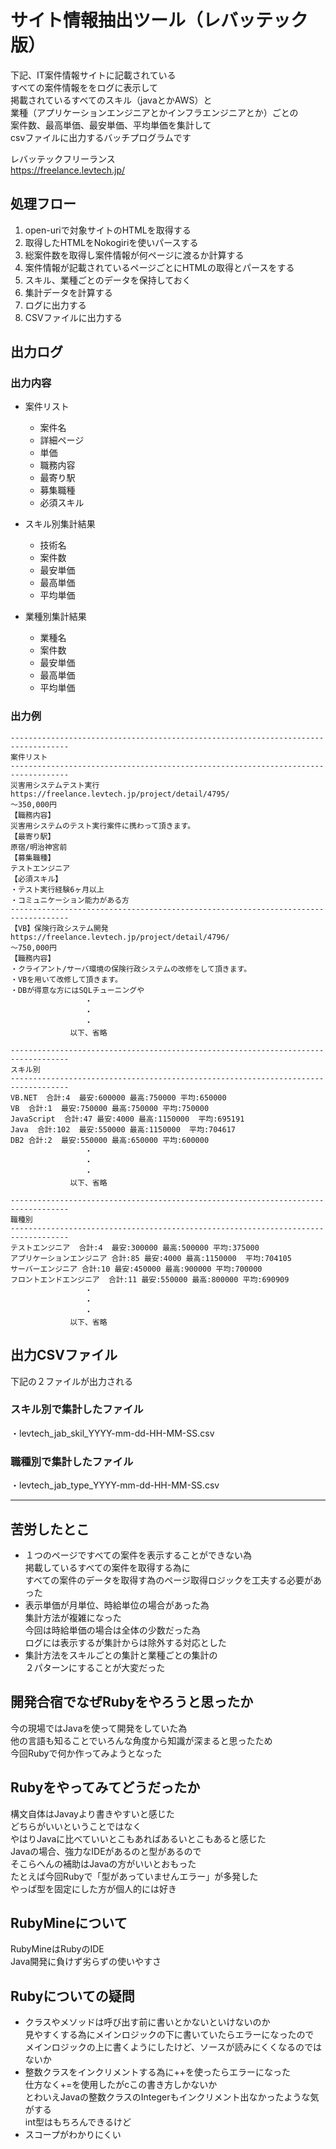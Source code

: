 # サイト情報抽出ツール（レバッテック版）

下記、IT案件情報サイトに記載されている  
すべての案件情報ををログに表示して  
掲載されているすべてのスキル（javaとかAWS）と  
業種（アプリケーションエンジニアとかインフラエンジニアとか）ごとの  
案件数、最高単価、最安単価、平均単価を集計して  
csvファイルに出力するバッチプログラムです

レバッテックフリーランス  
https://freelance.levtech.jp/

## 処理フロー

1. open-uriで対象サイトのHTMLを取得する
1. 取得したHTMLをNokogiriを使いパースする
1. 総案件数を取得し案件情報が何ページに渡るか計算する
1. 案件情報が記載されているページごとにHTMLの取得とパースをする
1. スキル、業種ごとのデータを保持しておく
1. 集計データを計算する
1. ログに出力する
1. CSVファイルに出力する

## 出力ログ

### 出力内容

- 案件リスト
  - 案件名
  - 詳細ページ
  - 単価
  - 職務内容
  - 最寄り駅
  - 募集職種
  - 必須スキル
  
- スキル別集計結果
  - 技術名
  - 案件数
  - 最安単価
  - 最高単価
  - 平均単価
  
- 業種別集計結果
  - 業種名
  - 案件数
  - 最安単価
  - 最高単価
  - 平均単価

### 出力例
```
-----------------------------------------------------------------------------------
案件リスト
-----------------------------------------------------------------------------------
災害用システムテスト実行
https://freelance.levtech.jp/project/detail/4795/
～350,000円
【職務内容】
災害用システムのテスト実行案件に携わって頂きます。
【最寄り駅】
原宿/明治神宮前
【募集職種】
テストエンジニア
【必須スキル】
・テスト実行経験6ヶ月以上
・コミュニケーション能力がある方
-----------------------------------------------------------------------------------
【VB】保険行政システム開発
https://freelance.levtech.jp/project/detail/4796/
～750,000円
【職務内容】
・クライアント/サーバ環境の保険行政システムの改修をして頂きます。
・VBを用いて改修して頂きます。
・DBが得意な方にはSQLチューニングや
　　　　　　　　　　・
　　　　　　　　　　・
　　　　　　　　　　・
　　　　　　　　以下、省略

-----------------------------------------------------------------------------------
スキル別
-----------------------------------------------------------------------------------
VB.NET  合計:4  最安:600000 最高:750000 平均:650000
VB  合計:1  最安:750000 最高:750000 平均:750000
JavaScript  合計:47 最安:4000 最高:1150000  平均:695191
Java  合計:102  最安:550000 最高:1150000  平均:704617
DB2 合計:2  最安:550000 最高:650000 平均:600000
　　　　　　　　　　・
　　　　　　　　　　・
　　　　　　　　　　・
　　　　　　　　以下、省略

-----------------------------------------------------------------------------------
職種別
-----------------------------------------------------------------------------------
テストエンジニア  合計:4  最安:300000 最高:500000 平均:375000
アプリケーションエンジニア 合計:85 最安:4000 最高:1150000  平均:704105
サーバーエンジニア 合計:10 最安:450000 最高:900000 平均:700000
フロントエンドエンジニア  合計:11 最安:550000 最高:800000 平均:690909
　　　　　　　　　　・
　　　　　　　　　　・
　　　　　　　　　　・
　　　　　　　　以下、省略
```


## 出力CSVファイル

下記の２ファイルが出力される
### スキル別で集計したファイル
・levtech_jab_skil_YYYY-mm-dd-HH-MM-SS.csv
### 職種別で集計したファイル
・levtech_jab_type_YYYY-mm-dd-HH-MM-SS.csv


---

## 苦労したとこ
- １つのページですべての案件を表示することができない為  
掲載しているすべての案件を取得する為に  
すべての案件のデータを取得す為のページ取得ロジックを工夫する必要があった  
- 表示単価が月単位、時給単位の場合があった為  
集計方法が複雑になった  
今回は時給単価の場合は全体の少数だった為  
ログには表示するが集計からは除外する対応とした  
- 集計方法をスキルごとの集計と業種ごとの集計の  
２パターンにすることが大変だった

## 開発合宿でなぜRubyをやろうと思ったか
今の現場ではJavaを使って開発をしていた為  
他の言語も知ることでいろんな角度から知識が深まると思ったため  
今回Rubyで何か作ってみようとなった  


## Rubyをやってみてどうだったか
構文自体はJavayより書きやすいと感じた  
どちらがいいということではなく  
やはりJavaに比べていいとこもあればあるいとこもあると感じた  
Javaの場合、強力なIDEがあるのと型があるので  
そこらへんの補助はJavaの方がいいとおもった  
たとえば今回Rubyで「型があっていませんエラー」が多発した  
やっぱ型を固定にした方が個人的には好き  

## RubyMineについて
RubyMineはRubyのIDE  
Java開発に負けず劣らずの使いやすさ  

## Rubyについての疑問
- クラスやメソッドは呼び出す前に書いとかないといけないのか  
見やすくする為にメインロジックの下に書いていたらエラーになったので  
メインロジックの上に書くようにしたけど、ソースが読みにくくなるのではないか  
- 整数クラスをインクリメントする為に++を使ったらエラーになった  
仕方なく+=を使用したがcこの書き方しかないか  
とわいえJavaの整数クラスのIntegerもインクリメント出なかったような気がする  
int型はもちろんできるけど
- スコープがわかりにくい
